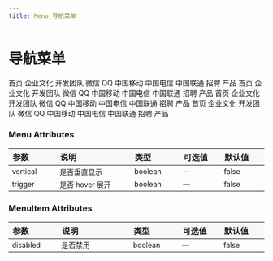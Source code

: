 ```yaml
---
title: Menu 导航菜单
---
```


# 导航菜单

<grid-test title="顶栏" description="适用广泛的基础用法">
  <menu-demo1></menu-demo1>
  <highlight-code slot="codeText" lang="vue">
    <y-menu :selected.sync="selected">
      <y-menu-item name="home">首页</y-menu-item>
      <y-sub-menu name="about">
        <template slot="title">关于</template>
        <y-menu-item name="culture">企业文化</y-menu-item>
        <y-menu-item name="developers">开发团队</y-menu-item>
        <y-sub-menu name="contacts">
          <template slot="title">联系方式</template>
          <y-menu-item name="wechat">微信</y-menu-item>
          <y-menu-item name="qq">QQ</y-menu-item>
          <y-sub-menu name="phone">
            <template slot="title">手机</template>
            <y-menu-item name="cy">中国移动</y-menu-item>
            <y-menu-item name="cd">中国电信</y-menu-item>
            <y-menu-item name="cl">中国联通</y-menu-item>
          </y-sub-menu>
        </y-sub-menu>
      </y-sub-menu>
      <y-menu-item name="hire">招聘</y-menu-item>
      <y-menu-item name="product">产品</y-menu-item>
    </y-menu>
    <script>
      export default {
        data() {
          return {
            selected: ['home'],
          }
        },
      }
    </script>
  </highlight-code>
</grid-test>

<grid-test title="侧栏" description="垂直菜单，可内嵌子菜单">
  <menu-demo2></menu-demo2>
  <highlight-code slot="codeText" lang="vue">
    <y-menu :selected.sync="selected" vertical>
      <y-menu-item name="home">首页</y-menu-item>
      <y-sub-menu name="about">
        <template slot="title">关于</template>
        <y-menu-item name="culture">企业文化</y-menu-item>
        <y-menu-item name="developers">开发团队</y-menu-item>
        <y-sub-menu name="contacts">
          <template slot="title">联系方式</template>
          <y-menu-item name="wechat">微信</y-menu-item>
          <y-menu-item name="qq">QQ</y-menu-item>
          <y-sub-menu name="phone">
            <template slot="title">手机</template>
            <y-menu-item name="cy">中国移动</y-menu-item>
            <y-menu-item name="cd">中国电信</y-menu-item>
            <y-menu-item name="cl">中国联通</y-menu-item>
          </y-sub-menu>
        </y-sub-menu>
      </y-sub-menu>
      <y-menu-item name="hire">招聘</y-menu-item>
      <y-menu-item name="product">产品</y-menu-item>
    </y-menu>
    <script>
      export default {
        data() {
          return {
            selected: ['home'],
          }
        },
      }
    </script>
  </highlight-code>
</grid-test>

<grid-test title="禁用" description="可以通过disabled禁用某一个菜单">
  <menu-demo3></menu-demo3>
  <highlight-code slot="codeText" lang="vue">
    <y-menu :selected.sync="selected">
      <y-menu-item name="home">首页</y-menu-item>
      <y-sub-menu name="about">
        <template slot="title">关于</template>
        <y-menu-item name="culture">企业文化</y-menu-item>
        <y-menu-item name="developers">开发团队</y-menu-item>
        <y-sub-menu name="contacts">
          <template slot="title">联系方式</template>
          <y-menu-item name="wechat">微信</y-menu-item>
          <y-menu-item name="qq">QQ</y-menu-item>
          <y-sub-menu name="phone">
            <template slot="title">手机</template>
            <y-menu-item name="cy">中国移动</y-menu-item>
            <y-menu-item name="cd">中国电信</y-menu-item>
            <y-menu-item name="cl">中国联通</y-menu-item>
          </y-sub-menu>
        </y-sub-menu>
      </y-sub-menu>
      <y-menu-item name="hire" disabled>招聘</y-menu-item>
      <y-menu-item name="product">产品</y-menu-item>
    </y-menu>
    <script>
      export default {
        data() {
          return {
            selected: ['home'],
          }
        },
      }
    </script>
  </highlight-code>
</grid-test>

<grid-test title="hover展开" description="支持鼠标hover展开子目录，只有在水平方向有效">
  <menu-demo4></menu-demo4>
  <highlight-code slot="codeText" lang="vue">
    <y-menu :selected.sync="selected" trigger>
      <y-menu-item name="home">首页</y-menu-item>
      <y-sub-menu name="about">
        <template slot="title">关于</template>
        <y-menu-item name="culture">企业文化</y-menu-item>
        <y-menu-item name="developers">开发团队</y-menu-item>
        <y-sub-menu name="contacts">
          <template slot="title">联系方式</template>
          <y-menu-item name="wechat">微信</y-menu-item>
          <y-menu-item name="qq">QQ</y-menu-item>
          <y-sub-menu name="phone">
            <template slot="title">手机</template>
            <y-menu-item name="cy">中国移动</y-menu-item>
            <y-menu-item name="cd">中国电信</y-menu-item>
            <y-menu-item name="cl">中国联通</y-menu-item>
          </y-sub-menu>
        </y-sub-menu>
      </y-sub-menu>
      <y-menu-item name="hire" disabled>招聘</y-menu-item>
      <y-menu-item name="product">产品</y-menu-item>
    </y-menu>
    <script>
      export default {
        data() {
          return {
            selected: ['home'],
          }
        },
      }
    </script>
  </highlight-code>
</grid-test>

<style scoped>
table th { width: 100px; text-align: left; background: #f7f7f7; } 
table th:nth-of-type(2){ width: 200px; }
table td { font-size: 14px; }
</style>

### Menu Attributes

| 参数     | 说明            | 类型    | 可选值 | 默认值 |
| -------- | --------------- | ------- | ------ | ------ |
| vertical | 是否垂直显示    | boolean | —      | false  |
| trigger  | 是否 hover 展开 | boolean | —      | false  |

### MenuItem Attributes

| 参数     | 说明     | 类型    | 可选值 | 默认值 |
| -------- | -------- | ------- | ------ | ------ |
| disabled | 是否禁用 | boolean | —      | false  |
